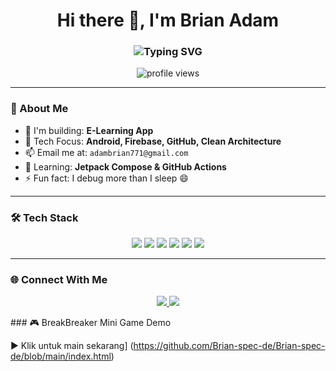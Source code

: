 <h1 align="center">Hi there 👋, I'm Brian Adam</h1>
<h3 align="center">
  <img src="https://readme-typing-svg.demolab.com?font=Fira+Code&size=22&pause=1000&color=F7AB0A&center=true&vCenter=true&width=440&lines=Android+%26+Firebase+Developer;Build+Clean+Code+Architecture;Always+Learning+%F0%9F%93%9A;Welcome+to+My+GitHub+Profile!" alt="Typing SVG" />
</h3>

<p align="center">
  <img src="https://komarev.com/ghpvc/?username=brianadam&label=Profile%20views&color=0e75b6&style=flat" alt="profile views" />
</p>

---

### 🧠 About Me

- 🚀 I'm building: **E-Learning App**
- 🎯 Tech Focus: **Android, Firebase, GitHub, Clean Architecture**
- 📫 Email me at: `adambrian771@gmail.com`
- 🌱 Learning: **Jetpack Compose & GitHub Actions**
- ⚡ Fun fact: I debug more than I sleep 😄

---

### 🛠️ Tech Stack

<p align="center">
  <img src="https://img.shields.io/badge/Java-ED8B00?style=for-the-badge&logo=java&logoColor=white"/>
  <img src="https://img.shields.io/badge/Kotlin-0095D5?style=for-the-badge&logo=kotlin&logoColor=white"/>
  <img src="https://img.shields.io/badge/Android-3DDC84?style=for-the-badge&logo=android&logoColor=white"/>
  <img src="https://img.shields.io/badge/Firebase-FFCA28?style=for-the-badge&logo=firebase&logoColor=black"/>
  <img src="https://img.shields.io/badge/GitHub-181717?style=for-the-badge&logo=github&logoColor=white"/>
  <img src="https://img.shields.io/badge/Cloudinary-3448C5?style=for-the-badge&logo=cloudinary&logoColor=white"/>
</p>

---


### 🌐 Connect With Me

<p align="center">
  <a href="mailto:your.email@example.com">
    <img src="https://img.shields.io/badge/Gmail-D14836?style=for-the-badge&logo=gmail&logoColor=white" />
  </a>
  <a href="https://linkedin.com/in/yourlinkedin" target="blank">
    <img src="https://img.shields.io/badge/LinkedIn-0077B5?style=for-the-badge&logo=linkedin&logoColor=white"/>
  </a>
</p>
### 🎮 BreakBreaker Mini Game Demo

▶️ Klik untuk main sekarang] (https://github.com/Brian-spec-de/Brian-spec-de/blob/main/index.html)

